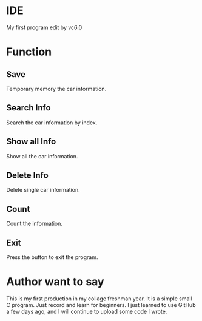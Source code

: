 # IDE
My first program edit by vc6.0

# Function
## Save
Temporary memory the car information.
## Search Info
Search the car information by index.
## Show all Info
Show all the car information.
## Delete Info
Delete single car information.
## Count
Count the information.
## Exit
Press the button to exit the program.

# Author want to say
This is my first production in my collage freshman year. It is a simple small C program. Just record and learn for beginners.
I just learned to use GitHub a few days ago, and I will continue to upload some code I wrote.
